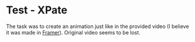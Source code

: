 # Test - XPate

The task was to create an animation just like in the provided video (I believe it was made in [Framer](https://www.framer.com/)). Original video seems to be lost.
